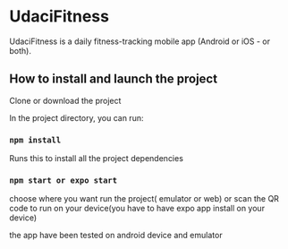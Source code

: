 # UdaciFitness

UdaciFitness is a daily fitness-tracking mobile app (Android or iOS - or both).

 ## How to install and launch the project

Clone or download the project

In the project directory, you can run:

### `npm install`

Runs this to install all the project dependencies

### `npm start or expo start`

choose where you want run the project( emulator or web) or scan the QR code to run on your device(you have to have expo app install on your device)

the app have been tested on android device and emulator
